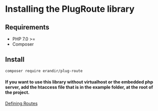 # Installing the PlugRoute library

## Requirements
* PHP 7.0 >=
* Composer 

## Install
```bash
composer require erandir/plug-route
```

#### If you want to use this library without virtualhost or the embedded php server, add the htaccess file that is in the example folder, at the root of the project.

[Defining Routes](defining-routes.md)